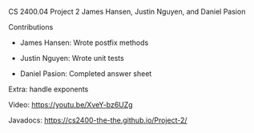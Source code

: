 CS 2400.04 Project 2
James Hansen, Justin Nguyen, and Daniel Pasion

Contributions

- James Hansen:
  Wrote postfix methods 

- Justin Nguyen:
  Wrote unit tests

- Daniel Pasion:
  Completed answer sheet 

Extra: handle exponents

Video: https://youtu.be/XveY-bz6UZg

Javadocs: https://cs2400-the-the.github.io/Project-2/
